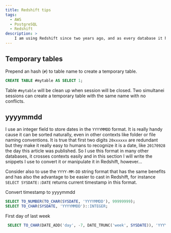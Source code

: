 ```yaml
---
title: Redshift tips
tags:
  - AWS
  - PostgreSQL
  - Redshift
description: >
    I am using Redshift since two years ago, and as every database it has its SQL dialect and its secrets. I will write here everything I discover and it is worth to be annotated.
---
```


## Temporary tables

Prepend an hash (`#`) to table name to create a temporary table.

```sql
CREATE TABLE #mytable AS SELECT 1;
```

Table `#mytable` will be clean up when session will be closed.
Two simultanei sessions can create a temporary table with the same name
with no conflicts.

## yyyymmdd

I use an integer field to store dates in the `YYYYMMDD` format. It is really
handy cause it can be sorted naturally, even in other contexts like folder
or file naming conventions. It is true that first two digits `20xxxxxx` are redundant
but they make it really easy to humans to recognize it is a date, like
`20170928` the day this article was published. So I use this format in
many other databases, it crosses contexts easily and in this section I
will write the snippets I use to convert it or manipulate it in Redshift,
however...

<div class="paper warning">
Consider also to use the <code>YYYY-MM-DD</code> string format that has the same benefits
and has also the advantage to be easier to cast in Redshift, for instance
<code>SELECT SYSDATE::DATE</code> returns current timestamp in this format.
</div>

Convert timestamp to yyyymmdd

```sql
SELECT TO_NUMBER(TO_CHAR(SYSDATE, 'YYYYMMDD'), 99999999);
SELECT TO_CHAR(SYSDATE, 'YYYYMMDD')::INTEGER;
```

First day of last week

```sql
 SELECT TO_CHAR(DATE_ADD('day', -7, DATE_TRUNC('week', SYSDATE)), 'YYYYMMDD');
```
